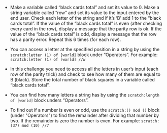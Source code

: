 - Make a variable called “black cards total” and set its value to 0. Make a string variable called “row” and set its value to the input entered by the end user. Check each letter of the string and if it’s ‘B’ add 1 to the “black cards total”. If the value of the “black cards total” is even (after checking every card in the row), display a message that the parity row is ok. If the value of the “black cards total” is odd, display a message that the row has a parity error. Repeat this 6 times (for each row).

- You can access a letter at the specified position in a string by using the `scratch:letter (1) of [world]` block under “Operators”. For example: `scratch:letter (1) of [world] //w`

- In this challenge you need to access all the letters in user’s input (each row of the parity trick) and check to see how many of them are equal to B (black). Store the total number of black squares in a variable called “black cards total”.

- You can find how many letters a string has by using the `scratch:length of [world]` block unders “Operators”.

- To find out if a number is even or odd, use the `scratch:() mod ()` block (under "Operators") to find the remainder after dividing that number by two. If the remainder is zero the number is even. For example: `scratch:(37) mod (10) //7`